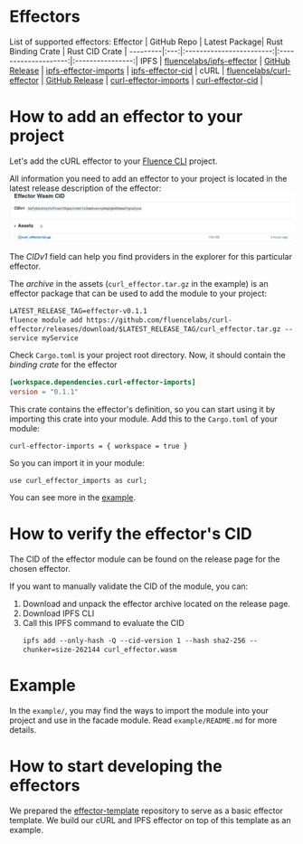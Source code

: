 # Effectors

List of supported effectors:
Effector | GitHub Repo | Latest Package| Rust Binding Crate | Rust CID Crate |
---------|:---:|:------------------------:|:--------------------:|:----------------:|
IPFS     | [fluencelabs/ipfs-effector](https://github.com/fluencelabs/ipfs-effector) | [GitHub Release](https://github.com/fluencelabs/ipfs-effector/releases/latest) | [ipfs-effector-imports](https://crates.io/crates/ipfs-effector-imports) | [ipfs-effector-cid](https://crates.io/crates/ipfs-effector-cid) |
cURL     | [fluencelabs/curl-effector](https://github.com/fluencelabs/curl-effector) | [GitHub Release](https://github.com/fluencelabs/curl-effector/releases/latest) | [curl-effector-imports](https://crates.io/crates/curl-effector-imports) | [curl-effector-cid](https://crates.io/crates/curl-effector-cid) |


# How to add an effector to your project

Let's add the cURL effector to your [Fluence CLI](https://fluence.dev/docs/build/setting-up/installing_cli) project.

All information you need to add an effector to your project is located in the latest release description of the effector:
![cURL effector release page](./assets/release_page_example.png)

The *CIDv1* field can help you find providers in the explorer for this particular effector.

The *archive* in the assets (`curl_effector.tar.gz` in the example) is an effector package that can be used to add the module to your project:
```
LATEST_RELEASE_TAG=effector-v0.1.1
fluence module add https://github.com/fluencelabs/curl-effector/releases/download/$LATEST_RELEASE_TAG/curl_effector.tar.gz --service myService
```

Check `Cargo.toml` is your project root directory. Now, it should contain the *binding crate* for the effector
```toml
[workspace.dependencies.curl-effector-imports]
version = "0.1.1"
```
This crate contains the effector's definition, so you can start using it by importing this crate into your module.
Add this to the `Cargo.toml` of your module:
```
curl-effector-imports = { workspace = true }
```
So you can import it in your module:
```
use curl_effector_imports as curl;
```

You can see more in the [example](./example/README.md).


# How to verify the effector's CID

The CID of the effector module can be found on the release page for the chosen effector.

If you want to manually validate the CID of the module, you can:
1. Download and unpack the effector archive located on the release page.
2. Download IPFS CLI 
3. Call this IPFS command to evaluate the CID
   ```
   ipfs add --only-hash -Q --cid-version 1 --hash sha2-256 --chunker=size-262144 curl_effector.wasm
   ```

# Example

In the `example/`, you may find the ways to import the module into your project and use in the facade module.
Read `example/README.md` for more details.

# How to start developing the effectors

We prepared the [effector-template](https://github.com/fluencelabs/effector-template/) repository to serve as a basic effector template. We build our cURL and IPFS effector on top of this template as an example.
